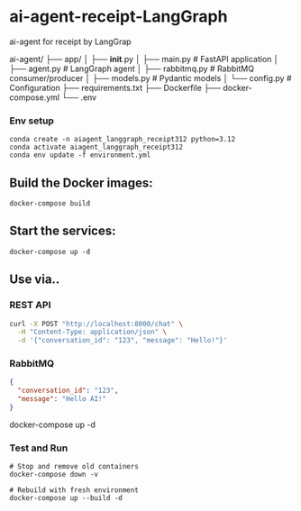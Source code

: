 # ai-agent-receipt-LangGraph
ai-agent for receipt by LangGrap

ai-agent/
├── app/
│   ├── __init__.py
│   ├── main.py          # FastAPI application
│   ├── agent.py         # LangGraph agent
│   ├── rabbitmq.py      # RabbitMQ consumer/producer
│   ├── models.py        # Pydantic models
│   └── config.py        # Configuration
├── requirements.txt
├── Dockerfile
├── docker-compose.yml
└── .env

### Env setup
```shell
conda create -n aiagent_langgraph_receipt312 python=3.12
conda activate aiagent_langgraph_receipt312
conda env update -f environment.yml
```
## Build the Docker images:
```shell
docker-compose build
```

## Start the services:
```shell
docker-compose up -d
```

## Use via..
### REST API
```bash
curl -X POST "http://localhost:8000/chat" \
  -H "Content-Type: application/json" \
  -d '{"conversation_id": "123", "message": "Hello!"}'
```

### RabbitMQ
```json
{
  "conversation_id": "123",
  "message": "Hello AI!"
}
```

docker-compose up -d

### Test and Run
```shell
# Stop and remove old containers
docker-compose down -v

# Rebuild with fresh environment
docker-compose up --build -d
```
